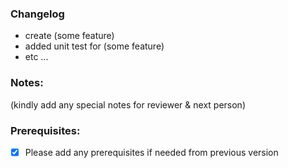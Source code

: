 ### Changelog

- create (some feature)
- added unit test for (some feature)
- etc ...

### Notes:
(kindly add any special notes for reviewer & next person)

### Prerequisites:
- [x] Please add any prerequisites if needed from previous version 